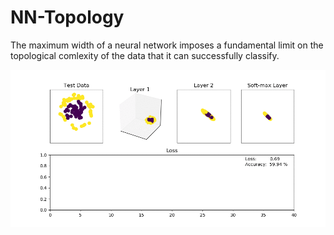 # NN-Topology

The maximum width of a neural network imposes a fundamental limit on the topological comlexity of the data that it can successfully classify.

<img src="https://github.com/jcvdwlt/NN-Topology/blob/master/figs/3d_doughnut.gif">
